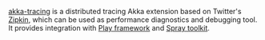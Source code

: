 [akka-tracing](https://github.com/levkhomich/akka-tracing/wiki/Home) is a distributed tracing Akka extension based on Twitter's [Zipkin](http://twitter.github.io/zipkin/), which can be used as performance diagnostics and debugging tool.
It provides integration with [Play framework](https://github.com/levkhomich/akka-tracing/wiki/Play-integration) and [Spray toolkit](https://github.com/levkhomich/akka-tracing/wiki/Spray-integration).
